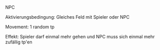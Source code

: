 NPC

Aktivierungsbedingung:
Gleiches Feld mit Spieler oder NPC

Movement:
1 random tp

Effekt:
Spieler darf einmal mehr gehen und NPC muss sich einmal mehr zufällig tp'en